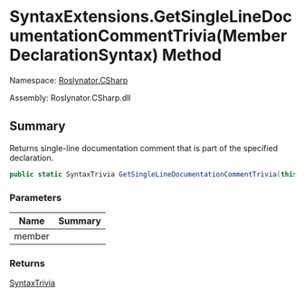 # SyntaxExtensions\.GetSingleLineDocumentationCommentTrivia\(MemberDeclarationSyntax\) Method

Namespace: [Roslynator.CSharp](../../README.md)

Assembly: Roslynator\.CSharp\.dll

## Summary

Returns single\-line documentation comment that is part of the specified declaration\.

```csharp
public static SyntaxTrivia GetSingleLineDocumentationCommentTrivia(this MemberDeclarationSyntax member)
```

### Parameters

| Name | Summary |
| ---- | ------- |
| member | |

### Returns

[SyntaxTrivia](https://docs.microsoft.com/en-us/dotnet/api/microsoft.codeanalysis.syntaxtrivia)

